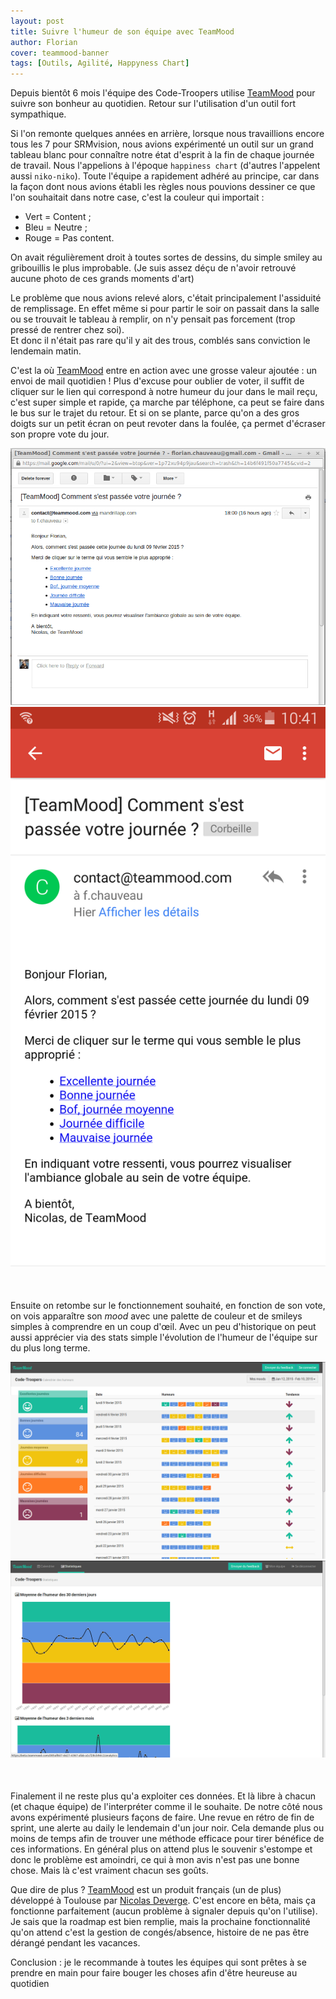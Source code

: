```yaml
---
layout: post
title: Suivre l'humeur de son équipe avec TeamMood
author: Florian
cover: teammood-banner
tags: [Outils, Agilité, Happyness Chart]
---
```



Depuis bientôt 6 mois l'équipe des Code-Troopers utilise [TeamMood](https://www.teammood.com/) pour suivre son bonheur au quotidien. Retour sur l'utilisation d'un outil fort sympathique. 


Si l'on remonte quelques années en arrière, lorsque nous travaillions encore tous les 7 pour SRMvision, 
nous avions expérimenté un outil sur un grand tableau blanc pour connaître notre état d'esprit à la fin de chaque journée de travail. 
Nous l'appelions à l'époque `happiness chart` (d'autres l'appelent aussi `niko-niko`).
Toute l'équipe a rapidement adhéré au principe, car dans la façon dont nous avions établi les règles nous pouvions dessiner ce que l'on souhaitait dans notre case, c'est la couleur qui importait : 

  * Vert = Content ; 
  * Bleu = Neutre ;
  * Rouge = Pas content.
  
<!--break-->

On avait régulièrement droit à toutes sortes de dessins, du simple smiley au gribouillis le plus improbable. 
(Je suis assez déçu de n'avoir retrouvé aucune photo de ces grands moments d'art)

Le problème que nous avions relevé alors, c'était principalement l'assiduité de remplissage. 
En effet même si pour partir le soir on passait dans la salle ou se trouvait le tableau à remplir, on n'y pensait pas forcement (trop pressé de rentrer chez soi).  
Et donc il n'était pas rare qu'il y ait des trous, comblés sans conviction le lendemain matin.

C'est la où [TeamMood](https://www.teammood.com/) entre en action avec une grosse valeur ajoutée : un envoi de mail quotidien ! 
Plus d'excuse pour oublier de voter, il suffit de cliquer sur le lien qui correspond à notre humeur du jour dans le mail reçu, 
c'est super simple et rapide, ça marche par téléphone, ca peut se faire dans le bus sur le trajet du retour.
Et si on se plante, parce qu'on a des gros doigts sur un petit écran on peut revoter dans la foulée, ça permet d'écraser son propre vote du jour.

<div style="text-align:center;margin-bottom:50px">
    <a href="/images/postTeammood/mailBig.png" data-lightbox="group-1" title="Mail du vote quotidien" class="inlineBoxes">
        <img class="medium" src="/images/postTeammood/mailBig.png" alt="Mail du vote quotidien"/>
    </a>
    <a href="/images/postTeammood/mailPhone.png" data-lightbox="group-1" title="Mail du vote quotidien sur téléphone" class="inlineBoxes">
        <img class="medium" src="/images/postTeammood/mailPhone.png" alt="Mail du vote quotidien sur téléphone"/>
    </a>
</div>


Ensuite on retombe sur le fonctionnement souhaité, en fonction de son vote, on vois apparaître son _mood_  avec une palette de couleur et de smileys simples à comprendre en un coup d'œil.
Avec un peu d'historique on peut aussi apprécier via des stats simple l'évolution de l'humeur de l'équipe sur du plus long terme.


<div style="text-align:center;margin-bottom:50px">
    <a href="/images/postTeammood/quotidien.png" data-lightbox="group-2" title="" class="inlineBoxes">
        <img class="medium" src="/images/postTeammood/quotidien.png" alt=""/>
    </a>
    <a href="/images/postTeammood/stat.png" data-lightbox="group-2" title="" class="inlineBoxes">
        <img class="medium" src="/images/postTeammood/stat.png" alt=""/>
    </a>
</div>

Finalement il ne reste plus qu'a exploiter ces données. Et là libre à chacun (et chaque équipe) de l'interpréter comme il le souhaite. 
De notre côté nous avons expérimenté plusieurs façons de faire.
Une revue en rétro de fin de sprint, une alerte au daily le lendemain d'un jour noir.
Cela demande plus ou moins de temps afin de trouver une méthode efficace pour tirer bénéfice de ces informations.
En général plus on attend plus le souvenir s'estompe et donc le problème est amoindri, ce qui à mon avis n'est pas une bonne chose.
Mais là c'est vraiment chacun ses goûts.



Que dire de plus ?
[TeamMood](https://www.teammood.com/) est un produit français (un de plus) développé à Toulouse par [Nicolas Deverge](https://twitter.com/ndeverge).
C'est encore en bêta, mais ça fonctionne parfaitement (aucun problème à signaler depuis qu'on l'utilise).
Je sais que la roadmap est bien remplie, mais la prochaine fonctionnalité qu'on attend c'est la gestion de congés/absence, histoire de ne pas être dérangé pendant les vacances.

Conclusion : 
je le recommande à toutes les équipes qui sont prêtes à se prendre en main pour faire bouger les choses afin d'être heureuse au quotidien
